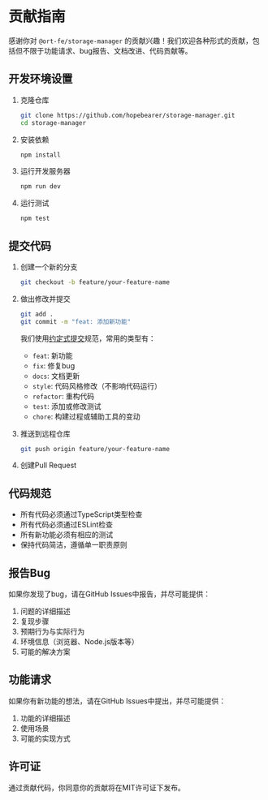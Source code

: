 # 贡献指南

感谢你对 `@ort-fe/storage-manager` 的贡献兴趣！我们欢迎各种形式的贡献，包括但不限于功能请求、bug报告、文档改进、代码贡献等。

## 开发环境设置

1. 克隆仓库
   ```bash
   git clone https://github.com/hopebearer/storage-manager.git
   cd storage-manager
   ```

2. 安装依赖
   ```bash
   npm install
   ```

3. 运行开发服务器
   ```bash
   npm run dev
   ```

4. 运行测试
   ```bash
   npm test
   ```

## 提交代码

1. 创建一个新的分支
   ```bash
   git checkout -b feature/your-feature-name
   ```

2. 做出修改并提交
   ```bash
   git add .
   git commit -m "feat: 添加新功能"
   ```

   我们使用[约定式提交](https://www.conventionalcommits.org/zh-hans/v1.0.0/)规范，常用的类型有：
   - `feat`: 新功能
   - `fix`: 修复bug
   - `docs`: 文档更新
   - `style`: 代码风格修改（不影响代码运行）
   - `refactor`: 重构代码
   - `test`: 添加或修改测试
   - `chore`: 构建过程或辅助工具的变动

3. 推送到远程仓库
   ```bash
   git push origin feature/your-feature-name
   ```

4. 创建Pull Request

## 代码规范

- 所有代码必须通过TypeScript类型检查
- 所有代码必须通过ESLint检查
- 所有新功能必须有相应的测试
- 保持代码简洁，遵循单一职责原则

## 报告Bug

如果你发现了bug，请在GitHub Issues中报告，并尽可能提供：

1. 问题的详细描述
2. 复现步骤
3. 预期行为与实际行为
4. 环境信息（浏览器、Node.js版本等）
5. 可能的解决方案

## 功能请求

如果你有新功能的想法，请在GitHub Issues中提出，并尽可能提供：

1. 功能的详细描述
2. 使用场景
3. 可能的实现方式

## 许可证

通过贡献代码，你同意你的贡献将在MIT许可证下发布。 